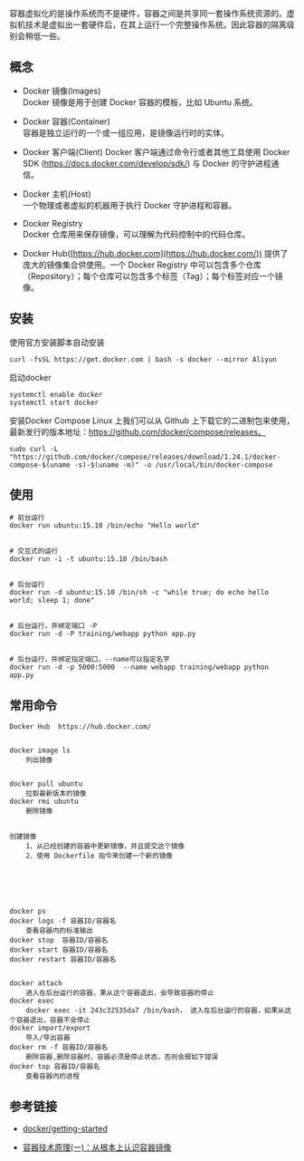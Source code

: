 容器虚拟化的是操作系统而不是硬件，容器之间是共享同一套操作系统资源的。虚拟机技术是虚拟出一套硬件后，在其上运行一个完整操作系统。因此容器的隔离级别会稍低一些。




## 概念
* Docker 镜像(Images)   
Docker 镜像是用于创建 Docker 容器的模板，比如 Ubuntu 系统。                                                                                                                                                                                                                                                            
* Docker 容器(Container)  
容器是独立运行的一个或一组应用，是镜像运行时的实体。                                                                                                                                                                                                                                                                           
* Docker 客户端(Client)
Docker 客户端通过命令行或者其他工具使用 Docker SDK (https://docs.docker.com/develop/sdk/) 与 Docker 的守护进程通信。                                                                                                                                                                                                         
* Docker 主机(Host)      
一个物理或者虚拟的机器用于执行 Docker  守护进程和容器。                                                                                                                                                                                                                                                                
* Docker Registry       
Docker 仓库用来保存镜像，可以理解为代码控制中的代码仓库。


* Docker Hub([https://hub.docker.com](https://hub.docker.com/)) 
提供了庞大的镜像集合供使用。一个 Docker Registry 中可以包含多个仓库（Repository）；每个仓库可以包含多个标签（Tag）；每个标签对应一个镜像。
          






## 安装
使用官方安装脚本自动安装
```
curl -fsSL https://get.docker.com | bash -s docker --mirror Aliyun
```


启动docker
```
systemctl enable docker
systemctl start docker
```


安装Docker Compose
Linux 上我们可以从 Github 上下载它的二进制包来使用，最新发行的版本地址：https://github.com/docker/compose/releases。
```
sudo curl -L "https://github.com/docker/compose/releases/download/1.24.1/docker-compose-$(uname -s)-$(uname -m)" -o /usr/local/bin/docker-compose
```






## 使用
```
# 前台运行
docker run ubuntu:15.10 /bin/echo "Hello world"


# 交互式的运行
docker run -i -t ubuntu:15.10 /bin/bash


# 后台运行
docker run -d ubuntu:15.10 /bin/sh -c "while true; do echo hello world; sleep 1; done"


# 后台运行，并绑定端口 -P
docker run -d -P training/webapp python app.py


# 后台运行，并绑定指定端口，--name可以指定名字
docker run -d -p 5000:5000  --name webapp training/webapp python app.py
```






## 常用命令
```
Docker Hub  https://hub.docker.com/


docker image ls
    列出镜像


docker pull ubuntu
    拉取最新版本的镜像
docker rmi ubuntu
    删除镜像


创建镜像
    1、从已经创建的容器中更新镜像，并且提交这个镜像
    2、使用 Dockerfile 指令来创建一个新的镜像






docker ps
docker logs -f 容器ID/容器名
    查看容器内的标准输出
docker stop  容器ID/容器名
docker start 容器ID/容器名
docker restart 容器ID/容器名


docker attach
    进入在后台运行的容器，果从这个容器退出，会导致容器的停止
docker exec
    docker exec -it 243c32535da7 /bin/bash， 进入在后台运行的容器，如果从这个容器退出，容器不会停止
docker import/export
    导入/导出容器
docker rm -f 容器ID/容器名
    删除容器,删除容器时，容器必须是停止状态，否则会报如下错误
docker top 容器ID/容器名
    查看容器内的进程    
```








## 参考链接
- [docker/getting-started](https://github.com/docker/getting-started)


- [容器技术原理(一)：从根本上认识容器镜像](https://waynerv.com/posts/container-fundamentals-learn-container-with-oci-spec/)




